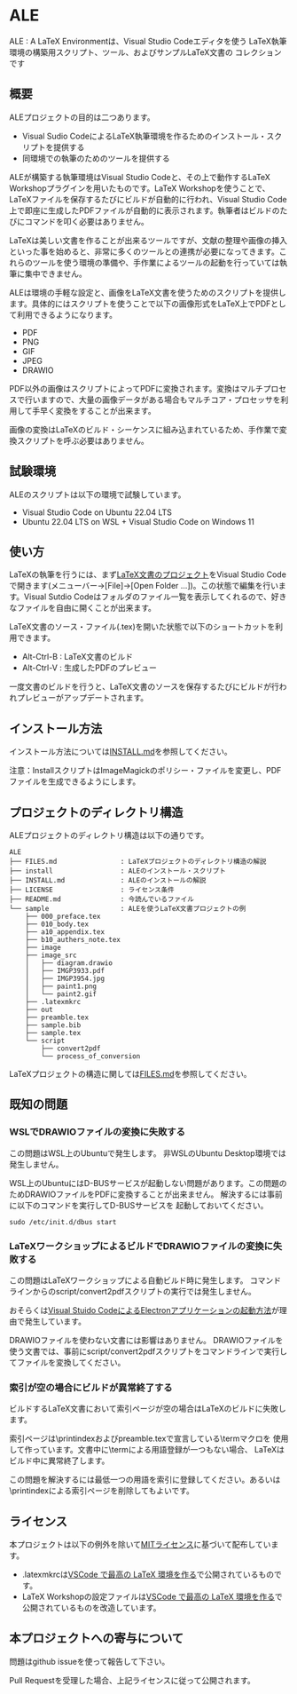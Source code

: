 # ALE
ALE : A LaTeX Environmentは、Visual Studio Codeエディタを使う
LaTeX執筆環境の構築用スクリプト、ツール、およびサンプルLaTeX文書の
コレクションです
## 概要
ALEプロジェクトの目的は二つあります。
- Visual Sudio CodeによるLaTeX執筆環境を作るためのインストール・スクリプトを提供する
- 同環境での執筆のためのツールを提供する

ALEが構築する執筆環境はVisual Studio Codeと、その上で動作するLaTeX Workshopプラグインを用いたものです。LaTeX Workshopを使うことで、LaTeXファイルを保存するたびにビルドが自動的に行われ、Visual Studio Code上で即座に生成したPDFファイルが自動的に表示されます。執筆者はビルドのたびにコマンドを叩く必要はありません。

LaTeXは美しい文書を作ることが出来るツールですが、文献の整理や画像の挿入といった事を始めると、非常に多くのツールとの連携が必要になってきます。これらのツールを使う環境の準備や、手作業によるツールの起動を行っていては執筆に集中できません。

ALEは環境の手軽な設定と、画像をLaTeX文書を使うためのスクリプトを提供します。具体的にはスクリプトを使うことで以下の画像形式をLaTeX上でPDFとして利用できるようになります。
- PDF
- PNG
- GIF
- JPEG
- DRAWIO

PDF以外の画像はスクリプトによってPDFに変換されます。変換はマルチプロセスで行いますので、大量の画像データがある場合もマルチコア・プロセッサを利用して手早く変換をすることが出来ます。

画像の変換はLaTeXのビルド・シーケンスに組み込まれているため、手作業で変換スクリプトを呼ぶ必要はありません。

## 試験環境

ALEのスクリプトは以下の環境で試験しています。
- Visual Studio Code on Ubuntu 22.04 LTS
- Ubuntu 22.04 LTS on WSL + Visual Studio Code on Windows 11

## 使い方
LaTeXの執筆を行うには、まず[LaTeX文書のプロジェクト](FILES.md)をVisual Studio Codeで開きます(メニューバー→[File]→[Open Folder ...])。この状態で編集を行います。Visual Sutdio Codeはフォルダのファイル一覧を表示してくれるので、好きなファイルを自由に開くことが出来ます。

LaTeX文書のソース・ファイル(.tex)を開いた状態で以下のショートカットを利用できます。
- Alt-Ctrl-B : LaTeX文書のビルド
- Alt-Ctrl-V : 生成したPDFのプレビュー

一度文書のビルドを行うと、LaTeX文書のソースを保存するたびにビルドが行われプレビューがアップデートされます。

## インストール方法
インストール方法については[INSTALL.md](INSTALL.md)を参照してください。

注意：InstallスクリプトはImageMagickのポリシー・ファイルを変更し、PDFファイルを生成できるようにします。

## プロジェクトのディレクトリ構造
ALEプロジェクトのディレクトリ構造は以下の通りです。

```
ALE
├── FILES.md                : LaTeXプロジェクトのディレクトリ構造の解説
├── install                 : ALEのインストール・スクリプト
├── INSTALL.md              : ALEのインストールの解説
├── LICENSE                 : ライセンス条件
├── README.md               : 今読んでいるファイル
└── sample                  : ALEを使うLaTeX文書プロジェクトの例
    ├── 000_preface.tex
    ├── 010_body.tex
    ├── a10_appendix.tex
    ├── b10_authers_note.tex
    ├── image
    ├── image_src
    │   ├── diagram.drawio
    │   ├── IMGP3933.pdf
    │   ├── IMGP3954.jpg
    │   ├── paint1.png
    │   └── paint2.gif
    ├── .latexmkrc
    ├── out
    ├── preamble.tex
    ├── sample.bib
    ├── sample.tex
    └── script
        ├── convert2pdf
        └── process_of_conversion
```

LaTeXプロジェクトの構造に関しては[FILES.md](FILES.md)を参照してください。


## 既知の問題
### WSLでDRAWIOファイルの変換に失敗する
この問題はWSL上のUbuntuで発生します。
非WSLのUbuntu Desktop環境では発生しません。

WSL上のUbuntuにはD-BUSサービスが起動しない問題があります。この問題のためDRAWIOファイルをPDFに変換することが出来ません。
解決するには事前に以下のコマンドを実行してD-BUSサービスを
起動しておいてください。
```
sudo /etc/init.d/dbus start
```

### LaTeXワークショップによるビルドでDRAWIOファイルの変換に失敗する
この問題はLaTeXワークショップによる自動ビルド時に発生します。
コマンドラインからのscript/convert2pdfスクリプトの実行では発生しません。

おそらくは[Visual Stuido CodeによるElectronアプリケーションの起動方法](https://github.com/microsoft/vscode-cmake-tools/issues/1545)が理由で発生しています。

DRAWIOファイルを使わない文書には影響はありません。
DRAWIOファイルを使う文書では、事前にscript/convert2pdfスクリプトをコマンドラインで実行してファイルを変換してください。

### 索引が空の場合にビルドが異常終了する
ビルドするLaTeX文書において索引ページが空の場合はLaTeXのビルドに失敗します。

索引ページは\printindexおよびpreamble.texで宣言している\termマクロを
使用して作っています。文書中に\termによる用語登録が一つもない場合、
LaTeXはビルド中に異常終了します。

この問題を解決するには最低一つの用語を索引に登録してください。あるいは
\printindexによる索引ページを削除してもよいです。

## ライセンス
本プロジェクトは以下の例外を除いて[MITライセンス](LICENSE)に基づいて配布しています。
- .latexmkrcは[VSCode で最高の LaTeX 環境を作る](https://qiita.com/rainbartown/items/d7718f12d71e688f3573)で公開されているものです。
- LaTeX Workshopの設定ファイルは[VSCode で最高の LaTeX 環境を作る](https://qiita.com/rainbartown/items/d7718f12d71e688f3573)で公開されているものを改造しています。

## 本プロジェクトへの寄与について
問題はgithub issueを使って報告して下さい。

Pull Requestを受理した場合、上記ライセンスに従って公開されます。